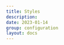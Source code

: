 ```yaml
---
title: Styles
description: 
date: 2023-01-14
group: configuration
layout: docs
---
```


<!-- TODO: expand -->